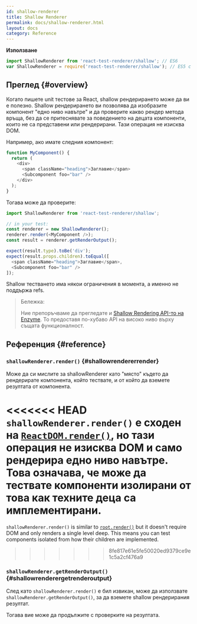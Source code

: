 ```yaml
---
id: shallow-renderer
title: Shallow Renderer
permalink: docs/shallow-renderer.html
layout: docs
category: Reference
---
```


**Използване**

```javascript
import ShallowRenderer from 'react-test-renderer/shallow'; // ES6
var ShallowRenderer = require('react-test-renderer/shallow'); // ES5 с npm
```

## Преглед {#overview}

Когато пишете unit тестове за React, shallow рендерирането може да ви е полезно. Shallow рендерирането ви позволява да изобразите компонент "едно ниво навътре" и да проверите какво рендер метода връща, без да се притеснявате за поведението на децата компоненти, които не са представени или рендерирани. Тази операция не изисква DOM.

Например, ако имате следния компонент:

```javascript
function MyComponent() {
  return (
    <div>
      <span className="heading">Заглавие</span>
      <Subcomponent foo="bar" />
    </div>
  );
}
```

Тогава може да проверите:

```javascript
import ShallowRenderer from 'react-test-renderer/shallow';

// in your test:
const renderer = new ShallowRenderer();
renderer.render(<MyComponent />);
const result = renderer.getRenderOutput();

expect(result.type).toBe('div');
expect(result.props.children).toEqual([
  <span className="heading">Заглавие</span>,
  <Subcomponent foo="bar" />
]);
```

Shallow тестването има някои ограничения в момента, а именно не поддържа refs.

> Бележка:
>
> Ние препоръчваме да прегледате и [Shallow Rendering API-то на Enzyme](https://airbnb.io/enzyme/docs/api/shallow.html). То предоставя по-хубаво API на високо ниво върху същата функционалност.

## Референция {#reference}

### `shallowRenderer.render()` {#shallowrendererrender}

Може да си мислите за shallowRenderer като "място" където да рендерирате компонента, който тествате, и от който да вземете резултата от компонента.

<<<<<<< HEAD
`shallowRenderer.render()` е сходен на [`ReactDOM.render()`](/docs/react-dom.html#render), но тази операция не изисква DOM и само рендерира едно ниво навътре. Това означава, че може да тествате компоненти изолирани от това как техните деца са имплементирани.
=======
`shallowRenderer.render()` is similar to [`root.render()`](/docs/react-dom-client.html#createroot) but it doesn't require DOM and only renders a single level deep. This means you can test components isolated from how their children are implemented.
>>>>>>> 8fe817e61e5fe50020ed9379ce9e1c5a2cf476a9

### `shallowRenderer.getRenderOutput()` {#shallowrenderergetrenderoutput}

След като `shallowRenderer.render()` е бил извикан, може да използвате `shallowRenderer.getRenderOutput()`, за да вземете shallow рендерирания резултат.

Тогава вие може да продължите с проверките на резултата.
